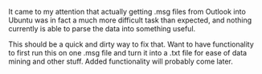 It came to my attention that actually getting .msg files from Outlook
into Ubuntu was in fact a much more difficult task than expected, and
nothing currently is able to parse the data into something useful.

This should be a quick and dirty way to fix that. Want to have functionality
to first run this on one .msg file and turn it into a .txt file for ease
of data mining and other stuff. Added functionality will probably come
later.
